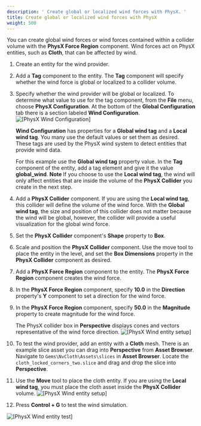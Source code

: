 ```yaml
---
description: ' Create global or localized wind forces with PhysX. '
title: Create global or localized wind forces with PhysX
weight: 500
---
```


You can create global wind forces or wind forces contained within a collider volume with the **PhysX Force Region** component. Wind forces act on PhysX entities, such as **Cloth**, that can be affected by wind.

1. Create an entity for the wind provider.

1. Add a **Tag** component to the entity. The **Tag** component will specify whether the wind force is global or localized to a collider volume.

1. Specify whether the wind provider will be global or localized. To determine what value to use for the tag component, from the **File** menu, choose **PhysX Configuration**. At the bottom of the **Global Configuration** tab there is a section labeled **Wind Configuration**.
![\[PhysX Wind Configuration\]](/images/user-guide/physx/physx/ui-physx-wind-configuration.png)

   **Wind Configuration** has properties for a **Global wind tag** and a **Local wind tag**. You many use the default values or set them as desired. These tags are used by the PhysX wind system to detect entities that provide wind data.

   For this example use the **Global wind tag** property value. In the **Tag** component of the entity, add a tag element and give it the value **global\_wind**.
**Note**
If you choose to use the **Local wind tag**, the wind will only affect entities that are inside the volume of the **PhysX Collider** you create in the next step.

1. Add a **PhysX Collider** component. If you are using the **Local wind tag**, this collider will define the volume of the wind force. With the **Global wind tag**, the size and position of this collider does not matter because the wind will be global, however, the collider will provide a useful visualization for the global wind force.

1. Set the **PhysX Collider** component's **Shape** property to **Box**.

1. Scale and position the **PhysX Collider** component. Use the move tool to place the entity in the level, and set the **Box Dimensions** property in the **PhysX Collider** component as desired.

1. Add a **PhysX Force Region** component to the entity. The **PhysX Force Region** component creates the wind force.

1. In the **PhysX Force Region** component, specify **10.0** in the **Direction** property's **Y** component to set a direction for the wind force.

1. In the **PhysX Force Region** component, specify **50.0** in the **Magnitude** property to create magnitude for the wind force.

   The PhysX collider box in **Perspective** displays cones and vectors representative of the wind force direction.
![\[PhysX Wind entity setup\]](/images/user-guide/physx/physx/ui-physx-wind-entity.png)

1. To test the wind provider, add an entity with a **Cloth** mesh. There is an example slice asset you can drag into **Perspective** from **Asset Browser**. Navigate to `Gems\NvCloth\Assets\slices` in **Asset Browser**. Locate the `cloth_locked_corners_two.slice` and drag and drop the slice into **Perspective**.

1. Use the **Move** tool to place the cloth entity. If you are using the **Local wind tag**, you must place the cloth asset inside the **PhysX Collider** volume.
![\[PhysX Wind entity setup\]](/images/user-guide/physx/physx/ui-physx-wind-cloth-entity.png)

1. Press **Control + G** to test the wind simulation.

![\[PhysX Wind entity test\]](/images/user-guide/physx/physx/anim-wind-example.gif)
